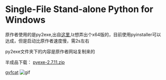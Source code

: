 Single-File Stand-alone Python for Windows
===================

原作者使用的是py2exe,出自[这里](http://www.orbitals.com/programs/pyexe.html),lz想弄出个x64版的，目前使用pyinstaller可以达成，但是启动比原作者速度慢，需2s左右

py2exe文件夹下的内容是原作者网站复制来的

半成品下载：
[pyexe-2.7.11.zip](https://dl.dropboxusercontent.com/u/2807058/pyexe-2.7.11.zip)


[gyfcat](https://gfycat.com/SadClearcutFlatfish)
![gif](https://fat.gfycat.com/SadClearcutFlatfish.gif)
